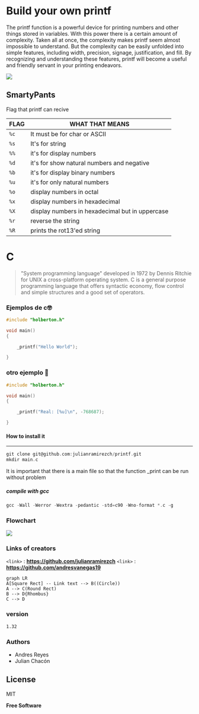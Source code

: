

# Build your own **printf**

The printf function is a powerful device for printing numbers and other things stored in variables. With this power there is a certain amount of complexity. Taken all at once, the complexity makes printf seem almost impossible to understand. But the complexity can be easily unfolded into simple features, including width, precision, signage, justification, and fill. By recognizing and understanding these features, printf will become a useful and friendly servant in your printing endeavors.

![](https://www.it.uc3m.es/pbasanta/asng/course_notes/input_output_printf_example_es.png)

## SmartyPants
Flag that printf can recive

| FLAG  | WHAT THAT MEANS 
| ------ | ------ |
 `%c`  |It must be for char or ASCII |
| `%s` | It's for string  |
| `%%`| it's for display numbers |
| `%d` | it's for show natural numbers and negative |
| `%b` |  it's for display binary numbers |
| `%u` |  it's for only natural numbers |
| `%o` |  display numbers in octal |
| `%x` | display numbers in hexadecimal |
| `%X` | display numbers in hexadecimal but in uppercase |
| `%r` | reverse the string |
| `%R` |prints the rot13'ed string |


# C
> "System programming language" developed in 1972 by Dennis Ritchie for UNIX a cross-platform operating system. C is a general purpose programming language that offers syntactic economy, flow control and simple structures and a good set of operators.

### Ejemplos de c🤓

```c
#include "holberton.h"

void main()
{

    _printf("Hello World");

}
```
### otro ejemplo 🤯
```c
#include "holberton.h"

void main()
{

	_printf("Real: [%u]\n", -768687);

}
```


#### How to install it
-------------
```c
git clone git@github.com:julianramirezch/printf.git
mkdir main.c
```
It is important that there is a main file so that the function _print can be run without problem
##### compile with gcc
```c
gcc -Wall -Werror -Wextra -pedantic -std=c90 -Wno-format *.c -g
```

### Flowchart
![](https://www.lucidchart.com/publicSegments/view/b3e67873-aa4e-4bda-9247-4968fda4f09b/image.png)

### Links of creators
`<link>` : **https://github.com/julianramirezch**
`<link>` : **https://github.com/andresvanegas19**

```mermaid
graph LR
A[Square Rect] -- Link text --> B((Circle))
A --> C(Round Rect)
B --> D{Rhombus}
C --> D
```

### version

```sh
1.32
```

### Authors

 - Andres Reyes
 - Julian Chacón

License
----

MIT


**Free Software**
